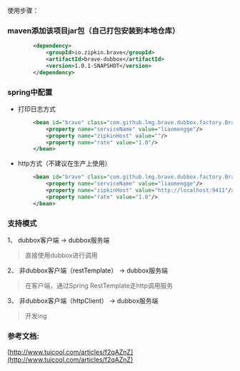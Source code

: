 使用步骤：

### maven添加该项目jar包（自己打包安装到本地仓库）
```xml
        <dependency>
            <groupId>io.zipkin.brave</groupId>
            <artifactId>brave-dubbox</artifactId>
            <version>1.0.1-SNAPSHOT</version>
        </dependency>
```

### spring中配置
    
   * 打印日志方式
```xml
        <bean id="brave" class="com.github.lmg.brave.dubbox.factory.BraveFactoryBean">
            <property name="serviceName" value="liaomengge"/>
            <property name="zipkinHost" value=""/>
            <property name="rate" value="1.0"/>
        </bean>
```
   * http方式（不建议在生产上使用）
```xml
        <bean id="brave" class="com.github.lmg.brave.dubbox.factory.BraveFactoryBean">
            <property name="serviceName" value="liaomengge"/>
            <property name="zipkinHost" value="http://localhost:9411"/>
            <property name="rate" value="1.0"/>
        </bean>
```

### 支持模式

 1、 dubbox客户端 -> dubbox服务端

> 直接使用dubbox进行调用

 2、 非dubbox客户端（restTemplate） -> dubbox服务端

> 在客户端，通过Spring RestTemplate走http调用服务

 3、 非dubbox客户端（httpClient） -> dubbox服务端

> 开发ing


 
### 参考文档:
[http://www.tuicool.com/articles/f2qAZnZ](http://www.tuicool.com/articles/f2qAZnZ)

